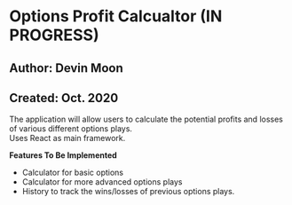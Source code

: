# Options Profit Calcualtor (IN PROGRESS)
## Author: Devin Moon
## Created: Oct. 2020

The application will allow users to calculate the potential profits and losses
of various different options plays. <br>
Uses React as main framework.

**Features To Be Implemented**
- Calculator for basic options
- Calculator for more advanced options plays
- History to track the wins/losses of previous options plays.
